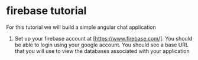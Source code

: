 # firebase tutorial
For this tutorial we will build a simple angular chat application
1. Set up your firebase account at [https://www.firebase.com/].  You should be able to login using your google account.  You should see a base URL that you will use to view the databases associated with your application
